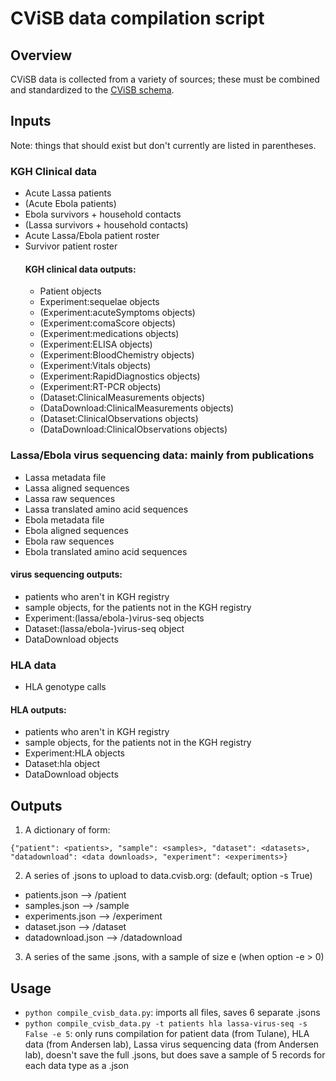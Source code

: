 # CViSB data compilation script

## Overview
CViSB data is collected from a variety of sources; these must be combined and standardized to the [CViSB schema](https://data.cvisb.org/schema).

## Inputs
Note: things that should exist but don't currently are listed in parentheses.
### KGH Clinical data
- Acute Lassa patients
- (Acute Ebola patients)
- Ebola survivors + household contacts
- (Lassa survivors + household contacts)
- Acute Lassa/Ebola patient roster
- Survivor patient roster
  #### KGH clinical data outputs:
  - Patient objects
  - Experiment:sequelae objects
  - (Experiment:acuteSymptoms objects)
  - (Experiment:comaScore objects)
  - (Experiment:medications objects)
  - (Experiment:ELISA objects)
  - (Experiment:BloodChemistry objects)
  - (Experiment:Vitals objects)
  - (Experiment:RapidDiagnostics objects)
  - (Experiment:RT-PCR objects)
  - (Dataset:ClinicalMeasurements objects)
  - (DataDownload:ClinicalMeasurements objects)
  - (Dataset:ClinicalObservations objects)
  - (DataDownload:ClinicalObservations objects)

### Lassa/Ebola virus sequencing data: mainly from publications
- Lassa metadata file
- Lassa aligned sequences
- Lassa raw sequences
- Lassa translated amino acid sequences
- Ebola metadata file
- Ebola aligned sequences
- Ebola raw sequences
- Ebola translated amino acid sequences
#### virus sequencing outputs:
  - patients who aren't in KGH registry
  - sample objects, for the patients not in the KGH registry
  - Experiment:(lassa/ebola-)virus-seq objects
  - Dataset:(lassa/ebola-)virus-seq object
  - DataDownload objects

### HLA data
- HLA genotype calls
#### HLA outputs:
  - patients who aren't in KGH registry
  - sample objects, for the patients not in the KGH registry
  - Experiment:HLA objects
  - Dataset:hla object
  - DataDownload objects


## Outputs
1. A dictionary of form:
 ```
 {"patient": <patients>, "sample": <samples>, "dataset": <datasets>, "datadownload": <data downloads>, "experiment": <experiments>}
 ```
2. A series of .jsons to upload to data.cvisb.org: (default; option -s True)
* patients.json --> /patient
* samples.json --> /sample
* experiments.json --> /experiment
* dataset.json --> /dataset
* datadownload.json --> /datadownload

3. A series of the same .jsons, with a sample of size e (when option -e > 0)


## Usage
* `python compile_cvisb_data.py`: imports all files, saves 6 separate .jsons
* `python compile_cvisb_data.py -t patients hla lassa-virus-seq -s False -e 5`:  only runs compilation for patient data (from Tulane), HLA data (from Andersen lab), Lassa virus sequencing data (from Andersen lab), doesn't save the full .jsons, but does save a sample of 5 records for each data type as a .json
